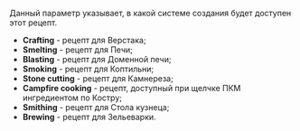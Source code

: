 Данный параметр указывает, в какой системе создания будет доступен этот рецепт.

* **Crafting** - рецепт для Верстака;
* **Smelting** - рецепт для Печи;
* **Blasting** - рецепт для Доменной печи;
* **Smoking** - рецепт для Коптильни;
* **Stone cutting** - рецепт для Камнереза;
* **Campfire cooking** - рецепт, доступный при щелчке ПКМ ингредиентом по Костру;
* **Smithing** - рецепт для Стола кузнеца;
* **Brewing** - рецепт для Зельеварки.